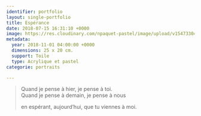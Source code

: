 ```yaml
---
identifier: portfolio
layout: single-portfolio
title: Espérance
date: 2018-07-15 16:31:10 +0000
image: https://res.cloudinary.com/npaquet-pastel/image/upload/v1547330444/37902940_2127565797512656_6441066177824292864_n.jpg
metadata:
  year: 2018-11-01 04:00:00 +0000
  dimensions: 25 x 20 cm.
  support: Toile
  type: Acrylique et pastel
categorie: portraits

---
```

> Quand je pense à hier, je pense à toi.  
> Quand je pense à demain, je pense à nous 
>
> en espérant, aujourd’hui, que tu viennes à moi.